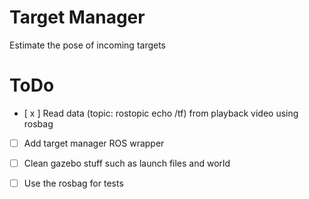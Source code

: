 # Target Manager

Estimate the pose of incoming targets

# ToDo

- [ x ] Read data (topic: rostopic echo /tf) from playback video using rosbag
- [ ] Add target manager ROS wrapper
- [ ] Clean gazebo stuff such as launch files and world
- [ ] Use the rosbag for tests


